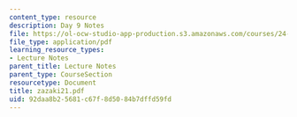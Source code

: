 ```yaml
---
content_type: resource
description: Day 9 Notes
file: https://ol-ocw-studio-app-production.s3.amazonaws.com/courses/24-942-grammar-of-a-less-familiar-language-spring-2003/92daa8b25681c67f8d5084b7dffd59fd_zazaki21.pdf
file_type: application/pdf
learning_resource_types:
- Lecture Notes
parent_title: Lecture Notes
parent_type: CourseSection
resourcetype: Document
title: zazaki21.pdf
uid: 92daa8b2-5681-c67f-8d50-84b7dffd59fd
---
```

